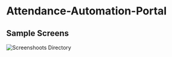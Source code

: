 # Attendance-Automation-Portal
## Sample Screens
  ![Screenshoots Directory](https://github.com/DevaRaj297/Attendance-Automation-Portal/blob/master/Sample%20Screens/)
